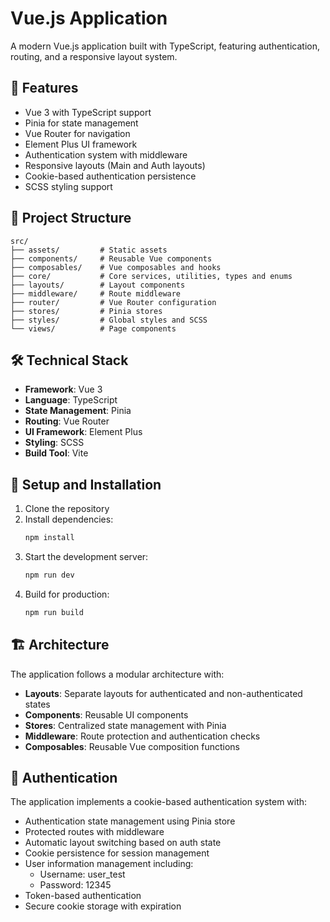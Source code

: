 # Vue.js Application

A modern Vue.js application built with TypeScript, featuring authentication, routing, and a responsive layout system.

## 🚀 Features

- Vue 3 with TypeScript support
- Pinia for state management
- Vue Router for navigation
- Element Plus UI framework
- Authentication system with middleware
- Responsive layouts (Main and Auth layouts)
- Cookie-based authentication persistence
- SCSS styling support

## 📁 Project Structure

```
src/
├── assets/         # Static assets
├── components/     # Reusable Vue components
├── composables/    # Vue composables and hooks
├── core/           # Core services, utilities, types and enums
├── layouts/        # Layout components
├── middleware/     # Route middleware
├── router/         # Vue Router configuration
├── stores/         # Pinia stores
├── styles/         # Global styles and SCSS
└── views/          # Page components
```

## 🛠️ Technical Stack

- **Framework**: Vue 3
- **Language**: TypeScript
- **State Management**: Pinia
- **Routing**: Vue Router
- **UI Framework**: Element Plus
- **Styling**: SCSS
- **Build Tool**: Vite

## 🔧 Setup and Installation

1. Clone the repository
2. Install dependencies:
   ```bash
   npm install
   ```
3. Start the development server:
   ```bash
   npm run dev
   ```
4. Build for production:
   ```bash
   npm run build
   ```

## 🏗️ Architecture

The application follows a modular architecture with:

- **Layouts**: Separate layouts for authenticated and non-authenticated states
- **Components**: Reusable UI components
- **Stores**: Centralized state management with Pinia
- **Middleware**: Route protection and authentication checks
- **Composables**: Reusable Vue composition functions

## 🔐 Authentication

The application implements a cookie-based authentication system with:
- Authentication state management using Pinia store
- Protected routes with middleware
- Automatic layout switching based on auth state
- Cookie persistence for session management
- User information management including:
  - Username: user_test
  - Password: 12345
- Token-based authentication
- Secure cookie storage with expiration